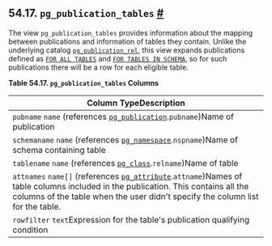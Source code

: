 ## 54.17. `pg_publication_tables` [#](#VIEW-PG-PUBLICATION-TABLES)

The view `pg_publication_tables` provides information about the mapping between publications and information of tables they contain. Unlike the underlying catalog [`pg_publication_rel`](catalog-pg-publication-rel.html "53.42. pg_publication_rel"), this view expands publications defined as [`FOR ALL TABLES`](sql-createpublication.html#SQL-CREATEPUBLICATION-FOR-ALL-TABLES) and [`FOR TABLES IN SCHEMA`](sql-createpublication.html#SQL-CREATEPUBLICATION-FOR-TABLES-IN-SCHEMA), so for such publications there will be a row for each eligible table.

**Table 54.17. `pg_publication_tables` Columns**

| Column TypeDescription                                                                                                                                                                                                                                                |
| --------------------------------------------------------------------------------------------------------------------------------------------------------------------------------------------------------------------------------------------------------------------- |
| `pubname` `name` (references [`pg_publication`](catalog-pg-publication.html "53.40. pg_publication").`pubname`)Name of publication                                                                                                                                    |
| `schemaname` `name` (references [`pg_namespace`](catalog-pg-namespace.html "53.32. pg_namespace").`nspname`)Name of schema containing table                                                                                                                           |
| `tablename` `name` (references [`pg_class`](catalog-pg-class.html "53.11. pg_class").`relname`)Name of table                                                                                                                                                          |
| `attnames` `name[]` (references [`pg_attribute`](catalog-pg-attribute.html "53.7. pg_attribute").`attname`)Names of table columns included in the publication. This contains all the columns of the table when the user didn't specify the column list for the table. |
| `rowfilter` `text`Expression for the table's publication qualifying condition                                                                                                                                                                                         |